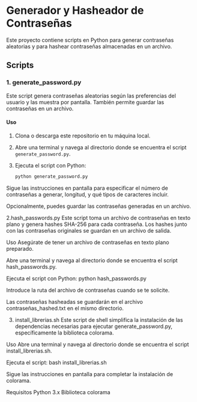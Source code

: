 # Generador y Hasheador de Contraseñas

Este proyecto contiene scripts en Python para generar contraseñas aleatorias y para hashear contraseñas almacenadas en un archivo.

## Scripts

### 1. generate_password.py

Este script genera contraseñas aleatorias según las preferencias del usuario y las muestra por pantalla. También permite guardar las contraseñas en un archivo.

#### Uso

1. Clona o descarga este repositorio en tu máquina local.
2. Abre una terminal y navega al directorio donde se encuentra el script `generate_password.py`.
3. Ejecuta el script con Python:

   ```bash
   python generate_password.py
Sigue las instrucciones en pantalla para especificar el número de contraseñas a generar, longitud, y qué tipos de caracteres incluir.

Opcionalmente, puedes guardar las contraseñas generadas en un archivo.

2.hash_passwords.py
Este script toma un archivo de contraseñas en texto plano y genera hashes SHA-256 para cada contraseña. Los hashes junto con las contraseñas originales se guardan en un archivo de salida.

Uso
Asegúrate de tener un archivo de contraseñas en texto plano preparado.

Abre una terminal y navega al directorio donde se encuentra el script hash_passwords.py.

Ejecuta el script con Python:
python hash_passwords.py

Introduce la ruta del archivo de contraseñas cuando se te solicite.

Las contraseñas hasheadas se guardarán en el archivo contraseñas_hashed.txt en el mismo directorio.

3. install_librerias.sh
Este script de shell simplifica la instalación de las dependencias necesarias para ejecutar generate_password.py, específicamente la biblioteca colorama.

Uso
Abre una terminal y navega al directorio donde se encuentra el script install_librerias.sh.

Ejecuta el script:
bash install_librerias.sh

Sigue las instrucciones en pantalla para completar la instalación de colorama.

Requisitos
Python 3.x
Biblioteca colorama


